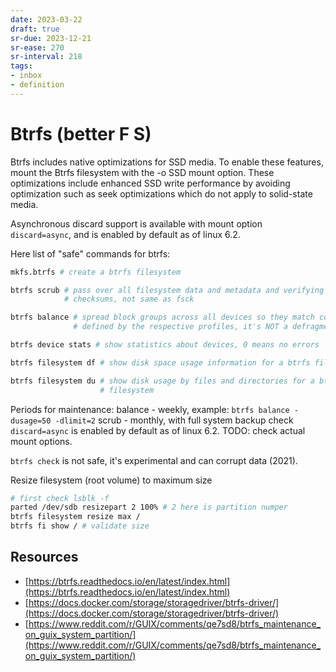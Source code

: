 ```yaml
---
date: 2023-03-22
draft: true
sr-due: 2023-12-21
sr-ease: 270
sr-interval: 218
tags:
- inbox
- definition
---
```


# Btrfs (better F S)

Btrfs includes native optimizations for SSD media. To enable
these features, mount the Btrfs filesystem with the -o SSD mount option. These
optimizations include enhanced SSD write performance by avoiding optimization
such as seek optimizations which do not apply to solid-state media.

Asynchronous discard support is available with mount option `discard=async`, and
is enabled by default as of linux 6.2.

Here list of "safe" commands for btrfs:

```sh
mkfs.btrfs # create a btrfs filesystem

btrfs scrub # pass over all filesystem data and metadata and verifying the
            # checksums, not same as fsck

btrfs balance # spread block groups across all devices so they match constraints
              # defined by the respective profiles, it's NOT a defragmentation

btrfs device stats # show statistics about devices, 0 means no errors

btrfs filesystem df # show disk space usage information for a btrfs filesystem

btrfs filesystem du # show disk usage by files and directories for a btrfs
                    # filesystem
```


Periods for maintenance:
balance - weekly, example: `btrfs balance -dusage=50 -dlimit=2`
scrub - monthly, with full system backup
check `discard=async` is enabled by default as of linux 6.2. TODO: check actual
mount options.

`btrfs check` is not safe, it's experimental and can corrupt data (2021).

Resize filesystem (root volume) to maximum size
```sh
# first check lsblk -f
parted /dev/sdb resizepart 2 100% # 2 here is partition numper
btrfs filesystem resize max /
btrfs fi show / # validate size
```


## Resources


- [https://btrfs.readthedocs.io/en/latest/index.html](https://btrfs.readthedocs.io/en/latest/index.html)
- [https://docs.docker.com/storage/storagedriver/btrfs-driver/](https://docs.docker.com/storage/storagedriver/btrfs-driver/)
- [https://www.reddit.com/r/GUIX/comments/qe7sd8/btrfs_maintenance_on_guix_system_partition/](https://www.reddit.com/r/GUIX/comments/qe7sd8/btrfs_maintenance_on_guix_system_partition/)